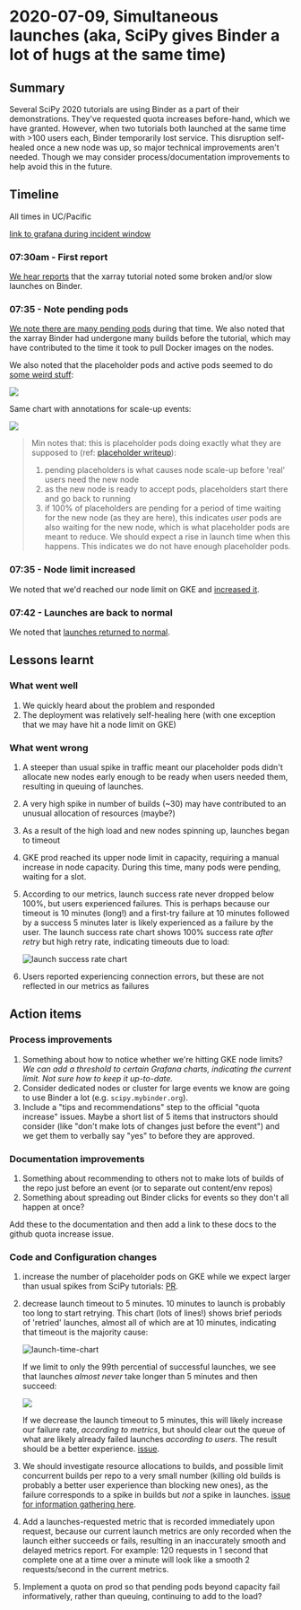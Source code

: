 # 2020-07-09, Simultaneous launches (aka, SciPy gives Binder a lot of hugs at the same time)

## Summary

Several SciPy 2020 tutorials are using Binder as a part of their demonstrations. They've
requested quota increases before-hand, which we have granted. However, when two
tutorials both launched at the same time with >100 users each, Binder temporarily lost
service. This disruption self-healed once a new node was up, so major technical
improvements aren't needed. Though we may consider process/documentation improvements to
help avoid this in the future.

## Timeline

All times in UC/Pacific

[link to grafana during incident window](https://grafana.mybinder.org/d/3SpLQinmk/1-overview?orgId=1&from=1594299600000&to=1594305000000&var-cluster=default)

### 07:30am - First report

[We hear reports](https://gitter.im/jupyterhub/mybinder.org-deploy?at=5f072954a61b8675119e65dd)
that the xarray tutorial noted some broken and/or slow launches on Binder.

### 07:35 - Note pending pods

[We note there are many pending pods](https://gitter.im/jupyterhub/mybinder.org-deploy?at=5f072ac186ccb45b599592c9) during that time. We also noted that
the xarray Binder had undergone many builds before the tutorial, which may have
contributed to the time it took to pull Docker images on the nodes.

We also noted that the placeholder pods and active pods seemed to do
[some weird stuff](https://grafana.mybinder.org/d/nDQPwi7mk/node-activity?orgId=1&from=1594300376037&to=1594305103856&fullscreen&panelId=43):

![](https://i.imgur.com/0bTTTRd.png)

Same chart with annotations for scale-up events:

![](https://i.imgur.com/lGUajxp.png)

> Min notes that: this is placeholder pods doing exactly what they are supposed to
> (ref: [placeholder writeup](https://discourse.jupyter.org/t/planning-placeholders-with-jupyterhub-helm-chart-0-8-tested-on-mybinder-org/213)):
> 1. pending placeholders is what causes node scale-up before 'real' users need the new node
> 2. as the new node is ready to accept pods, placeholders start there and go back to running
> 3. if 100% of placeholders are pending for a period of time waiting for the new node
>    (as they are here), this indicates *user* pods are also waiting for the new node,
>    which is what placeholder pods are meant to reduce. We should expect a rise in
>    launch time when this happens. This indicates we do not have enough placeholder
>    pods.

### 07:35 - Node limit increased

We noted that we'd reached our node limit on GKE and
[increased it](https://gitter.im/jupyterhub/mybinder.org-deploy?at=5f072b0a8342f46274047e5b).

### 07:42 - Launches are back to normal

We noted that [launches returned to normal](https://gitter.im/jupyterhub/mybinder.org-deploy?at=5f072ce0c7d15f7d0f801ab0).

## Lessons learnt

### What went well

1. We quickly heard about the problem and responded
2. The deployment was relatively self-healing here (with one exception that we may
   have hit a node limit on GKE)

### What went wrong

1. A steeper than usual spike in traffic meant our placeholder pods didn't allocate new
   nodes early enough to be ready when users needed them, resulting in queuing of
   launches.
2. A very high spike in number of builds (~30) may have contributed to an unusual
   allocation of resources (maybe?)
3. As a result of the high load and new nodes spinning up, launches began to timeout
4. GKE prod reached its upper node limit in capacity, requiring a manual increase in
   node capacity. During this time, many pods were pending, waiting for a slot.
5. According to our metrics, launch success rate never dropped below 100%, but users
   experienced failures. This is perhaps because our timeout is 10 minutes (long!) and a
   first-try failure at 10 minutes followed by a success 5 minutes later is likely experienced as a failure by the user. The
   launch success rate chart shows 100% success rate *after retry* but high retry rate,
   indicating timeouts due to load:

   ![launch success rate chart](https://i.imgur.com/UiAgdwA.png)

6. Users reported experiencing connection errors, but these are not reflected in our
   metrics as failures


## Action items

### Process improvements

1. Something about how to notice whether we're hitting GKE node limits? *We
   can add a threshold to certain Grafana charts, indicating the current limit. Not sure
   how to keep it up-to-date.*
2. Consider dedicated nodes or cluster for large events we know are going to use Binder a lot
   (e.g. `scipy.mybinder.org`).
3. Include a "tips and recommendations" step to the official "quota increase" issues.
   Maybe a short list of 5 items that instructors should consider (like "don't make lots
   of changes just before the event") and we get them to verbally say "yes" to before
   they are approved.

### Documentation improvements

1. Something about recommending to others not to make lots of builds of the repo just
   before an event (or to separate out content/env repos)
2. Something about spreading out Binder clicks for events so they don't all happen at once?

Add these to the documentation and then add a link to these docs to the github quota increase
issue.

### Code and Configuration changes

1. increase the number of placeholder pods on GKE while we expect larger than usual
   spikes from SciPy tutorials:
   [PR](https://github.com/jupyterhub/mybinder.org-deploy/pull/1492).
2. decrease launch timeout to 5 minutes. 10 minutes to launch is probably too long to
   start retrying. This chart (lots of lines!) shows brief periods of 'retried'
   launches, almost all of which are at 10 minutes, indicating that timeout is the
   majority cause:

   ![launch-time-chart](https://i.imgur.com/dO1FIfw.png)

   If we limit to only the 99th percential of successful launches, we see that launches *almost never* take longer than 5 minutes and then succeed:

   ![](https://i.imgur.com/rYh0Whv.png)
   
   If we decrease the launch timeout to 5 minutes, this will likely increase our failure rate, *according to metrics*, but should clear out the queue of what are likely already failed launches *according to users*. The result should be a better experience. [issue](https://github.com/jupyterhub/mybinder.org-deploy/issues/1528).

3. We should investigate resource allocations to builds, and possible limit concurrent
   builds per repo to a very small number (killing old builds is probably a better user
   experience than blocking new ones), as the failure corresponds to a spike in builds
   but *not* a spike in launches. [issue for information gathering here](https://github.com/jupyterhub/mybinder.org-deploy/issues/1529).
4. Add a launches-requested metric that is recorded immediately upon request, because
   our current launch metrics are only recorded when the launch either succeeds or
   fails, resulting in an inaccurately smooth and delayed metrics report. For example:
   120 requests in 1 second that complete one at a time over a minute will look like a
   smooth 2 requests/second in the current metrics.
5. Implement a quota on prod so that pending pods beyond capacity fail informatively,
   rather than queuing, continuing to add to the load?
